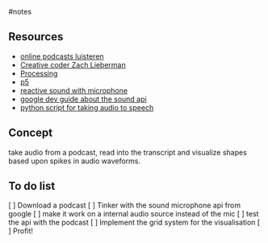 #notes

## Resources
- [online podcasts luisteren](https://www.consumentenbond.nl/online-muziek-luisteren/podcasts-how-to)
- [Creative coder Zach Lieberman](http://zach.li/)
- [Processing ](https://processing.org/)
- [p5](https://p5js.org/learn/)
- [reactive sound with microphone](https://hackernoon.com/creative-coding-using-the-microphone-to-make-sound-reactive-art-part1-164fd3d972f3)
- [google dev guide about the sound api](https://developers.google.com/web/updates/2012/09/Live-Web-Audio-Input-Enabled)
- [python script for taking audio to speech](https://gist.github.com/dannguyen/71d49ff62e9f9eb51ac6#file-watson-transcribe-py)

## Concept
take audio from a podcast, read into the transcript and visualize shapes based upon spikes in audio waveforms.

## To do list
[ ] Download a podcast
[ ] Tinker with the sound microphone api from google
[ ] make it work on a internal audio source instead of the mic
[ ] test the api with the podcast
[ ] Implement the grid system for the visualisation
[ ] Profit!



